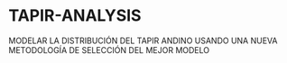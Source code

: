 # TAPIR-ANALYSIS
MODELAR LA DISTRIBUCIÓN DEL TAPIR ANDINO USANDO UNA NUEVA METODOLOGÍA DE SELECCIÓN DEL MEJOR MODELO
